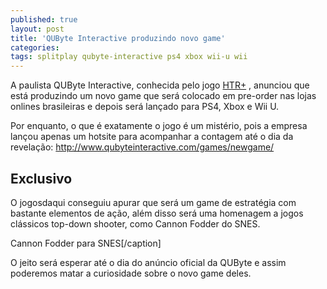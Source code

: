 ```yaml
---
published: true
layout: post
title: 'QUByte Interactive produzindo novo game'
categories: 
tags: splitplay qubyte-interactive ps4 xbox wii-u wii
---
```

A paulista QUByte Interactive, conhecida pelo jogo <a href="{{ site.baseurl }}/2014/06/18/splitplay-apresenta-htr-high-tech-racing/" title="Splitplay apresenta: HTR+ High Tech Racing+">HTR+</a>
, anunciou que está produzindo um novo game que será colocado em pre-order nas lojas onlines brasileiras e depois será lançado para PS4, Xbox e Wii U.

Por enquanto, o que é exatamente o jogo é um mistério, pois a empresa lançou apenas um hotsite para acompanhar a contagem até o dia da revelação: <a href="http://www.qubyteinteractive.com/games/newgame/" target="_blank">http://www.qubyteinteractive.com/games/newgame/</a>


## Exclusivo
O jogosdaqui conseguiu apurar que será um game de estratégia com bastante elementos de ação, além disso será uma homenagem a jogos clássicos top-down shooter, como Cannon Fodder do SNES.


 Cannon Fodder para SNES[/caption]

O jeito será esperar até o dia do anúncio oficial da QUByte e assim poderemos matar a curiosidade sobre o novo game deles.